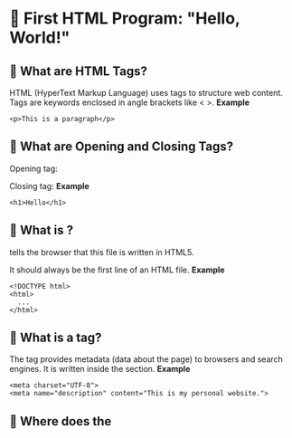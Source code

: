 # 🧪 First HTML Program: "Hello, World!"

## 🔹 What are HTML Tags?
HTML (HyperText Markup Language) uses tags to structure web content. Tags are keywords enclosed in angle brackets like < >.
**Example**
```
<p>This is a paragraph</p>
```

## 🔹 What are Opening and Closing Tags?
Opening tag: <tagname>

Closing tag: </tagname>
**Example**
```
<h1>Hello</h1>

```


## 🔹 What is <!DOCTYPE html>?
<!DOCTYPE html> tells the browser that this file is written in HTML5.
It should always be the first line of an HTML file.
**Example**
```
<!DOCTYPE html>
<html>
  ...
</html>

```

## 🔹 What is a <meta> tag?
The <meta> tag provides metadata (data about the page) to browsers and search engines.
It is written inside the <head> section.
**Example**
```
<meta charset="UTF-8">
<meta name="description" content="This is my personal website.">

```

## 🔹 Where does the <title> tag appear?
The <title> tag sets the name of the browser tab. It is written inside the <head> tag.
**Example**
```
<!DOCTYPE html>
<html lang="en">
<head>
    <meta charset="UTF-8"> <!-- Character encoding -->
    <meta name="viewport" content="width=device-width, initial-scale=1.0"> <!-- Responsive scaling -->
    <title>title</title> <!-- Page title in browser tab -->
</head>
<body>
    <!-- Your visible content goes here -->
</body>
</html>

```

## 🔹 Can we write outside the <body> tag?
❌ No, all visible content (like text, images, buttons, etc.) must be written inside the <body> tag.
Only metadata (like title, meta tags, etc.) is written inside <head>.



### ✅ Step 1: Boilerplate Code

Boilerplate means the **basic structure** of an HTML document. It always starts with this:

```html
<!DOCTYPE html>
<html lang="en">
<head>
    <meta charset="UTF-8"> <!-- Character encoding -->
    <meta name="viewport" content="width=device-width, initial-scale=1.0"> <!-- Responsive scaling -->
    <title>title</title> <!-- Page title in browser tab -->
</head>
<body>
    <!-- Your visible content goes here -->
</body>
</html>
```

This structure is **required** for every HTML document to work correctly in all modern browsers.

---

### ✅ Step 2: Write Your Code in the `<body>`

All content that should be **visible on the webpage** goes inside the `<body>` tag. Here's your complete **first program**:

```html
<!DOCTYPE html>
<html lang="en">
<head>
    <meta charset="UTF-8">
    <meta name="viewport" content="width=device-width, initial-scale=1.0">
    <title>First Program</title>
</head>
<body>
    Hello, World!
</body>
</html>
```


### ✅ Step 2: How to Run the Code

1. Open **Visual Studio Code** (VS Code)
2. Create a new file called `index.html`
3. Paste the above code into the file and save it
4. **Right-click** on the file and choose **"Open with Live Server"**

   * If Live Server is not installed, you can install it from the Extensions tab (`Ctrl+Shift+X`)
5. The browser will open and show:

```
Hello, World!
```

If you don't use Live Server:

* Just **double-click** the HTML file
* It will open in your default browser and show the result

---

### ✅ Summary

* Always start with boilerplate code
* All visible content goes inside `<body>`
* Save your file with a `.html` extension
* Open the file in a browser to see the result


